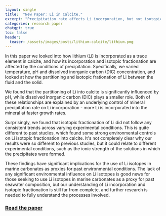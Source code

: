 ```yaml
---
layout: single
title:  "New Paper: Li in Calcite."
excerpt: "Precipitation rate affects Li incorporation, but not isotopic fractionation."
categories: research paper
chatgpt: true
toc: false
header:
  teaser: /assets/images/posts/lithium-calcite/lithium.png
---
```


In this paper we looked into how lithium (Li) is incorporated as a trace element in calcite, and how its incorporation and isotopic fractionation are affected by the conditions of precipitation. Specifically, we varied temperature, pH and dissolved inorganic carbon (DIC) concentration, and looked at how the partitioning and isotopic frationation of Li between the fluid and the solid.

We found that the partitioning of Li into calcite is significantly influenced by pH, while dissolved inorganic carbon (DIC) plays a smaller role. Both of these relationships are explained by an underlying control of mineral precipitation rate on Li incorporation - more Li is incorporated into the mineral at faster growth rates.

Surprisingly, we found that isotopic fractionation of Li did not follow any consistent trends across varying experimental conditions. 
This is quite different to past studies, which found some strong environmental controls on Li isotopic fractionation into calcite. It's not completely clear why our results were so different to previous studies, but it could relate to different experimental conditions, such as the ionic strength of the solutions in which the precipitates were formed.

These findings have significant implications for the use of Li isotopes in marine carbonates as proxies for past environmental conditions. The lack of any significant environmental influence on Li isotopes is good news for those seeking to use Li isotopes in marine carbonates as a proxy for past seawater composition, but our understanding of Li incorporation and isotopic fractionation is still far from complete, and further research is needed to fully understand the processes involved.

### [Read the paper](https://doi.org/10.1016/j.gca.2024.07.001)
